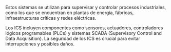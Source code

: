 Estos sistemas se utilizan para supervisar y controlar procesos industriales, como los que se encuentran en plantas de energía, fábricas, infraestructuras críticas y redes eléctricas.

Los ICS incluyen componentes como sensores, actuadores, controladores lógicos programables (PLCs) y sistemas SCADA (Supervisory Control and Data Acquisition). La seguridad de los ICS es crucial para evitar interrupciones y posibles daños.